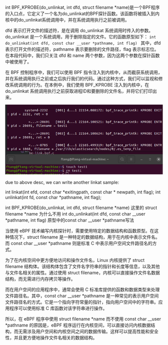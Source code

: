 
int BPF_KPROBE(do_unlinkat, int dfd, struct filename *name)是一个BPF程序的入口点，它定义了一个名为do_unlinkat的BPF探针函数。该函数将被插入到内核中的do_unlinkat系统调用中，并在系统调用执行之前被调用。

dfd 表示打开文件的描述符，是在调用 do_unlinkat 系统调用时传入的参数。do_unlinkat 是一个系统调用，用于删除指定的文件。它的函数原型如下：
`int do_unlinkat(int dfd, const char __user *pathname, int flag)
`
其中，dfd 表示打开文件的描述符，pathname 表示要删除的文件路径，flag 表示标志位。在本段代码中，我们只关注 dfd 和 name 两个参数，因为这两个参数在探针函数中被使用了。

在 BPF 控制程序中，我们可以使用 BPF 指令注入到内核中，从而截获系统调用，并在系统调用执行之前或之后执行我们的代码。通过这种方式，我们可以监视和修改系统调用的行为。在本例中，我们使用 BPF_KPROBE 注入到内核中，在 do_unlinkat 系统调用执行之前获取进程ID和要删除的文件名，并将它们打印出来。

![img.png](img.png)

due to above desc, we can write another  linkat sample:

int linkat(int efd, const char *exitingpath, const char * newpath, int flag);
int unlinkat(int fd, const char *pathname, int flag);


int BPF_KPROBE(do_unlinkat, int dfd, struct filename *name) 这里的  struct filename *name 为什么不用 int do_unlinkat(int dfd, const char __user *pathname, int flag) 原型中的const char __user *pathname写法

当使用 eBPF 技术编写内核探针时，需要使用特定的数据结构和函数原型。在这种情况下，struct filename 是一种特定的数据结构，用于在内核中表示文件名。而 const char __user *pathname 则是标准 C 中表示用户空间文件路径名的方式。

为了在内核空间中更方便地访问和操作文件名，Linux 内核提供了 struct filename 结构体。该结构体包含了文件名字符串的指针和长度等信息，以及其他与文件名相关的属性。通过使用 struct filename，内核可以直接操作文件名数据结构，而无需进行内存拷贝等操作。

而在用户空间的应用程序中，通常会使用 C 标准库提供的函数和数据类型来处理文件路径名。其中，const char __user *pathname 是一种常见的表示用户空间文件路径名的方式。它是一个指向字符常量的指针，指向用户空间中的字符串。应用程序可以使用标准 C 库函数对该字符串进行操作。

所以，在 eBPF 程序中使用 struct filename *name 而不使用 const char __user *pathname 的原因是，eBPF 程序运行在内核空间，可以直接访问内核数据结构，而无需涉及用户空间和内核空间之间的数据传输。这样可以提高性能和安全性，并且更方便地操作文件名相关的数据结构。